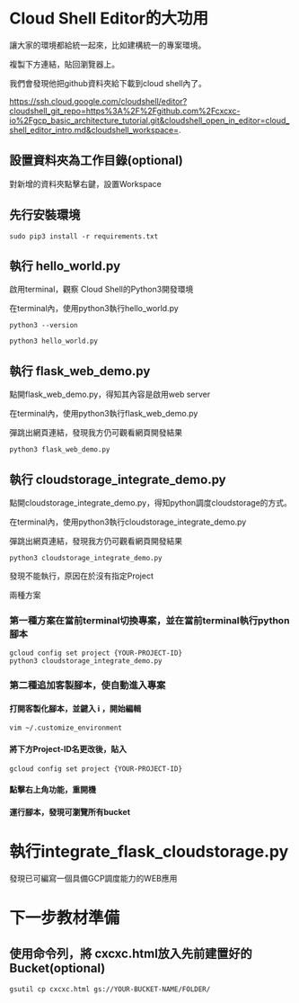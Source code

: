 # Cloud Shell Editor的大功用

讓大家的環境都給統一起來，比如建構統一的專案環境。

複製下方連結，貼回瀏覽器上。

我們會發現他把github資料夾給下載到cloud shell內了。


https://ssh.cloud.google.com/cloudshell/editor?cloudshell_git_repo=https%3A%2F%2Fgithub.com%2Fcxcxc-io%2Fgcp_basic_architecture_tutorial.git&cloudshell_open_in_editor=cloud_shell_editor_intro.md&cloudshell_workspace=.

## 設置資料夾為工作目錄(optional)

對新增的資料夾點擊右鍵，設置Workspace

## 先行安裝環境
```
sudo pip3 install -r requirements.txt
```

## 執行 hello_world.py

啟用terminal，觀察 Cloud Shell的Python3開發環境

在terminal內，使用python3執行hello_world.py

```
python3 --version

python3 hello_world.py
```

## 執行 flask_web_demo.py

點開flask_web_demo.py，得知其內容是啟用web server

在terminal內，使用python3執行flask_web_demo.py

彈跳出網頁連結，發現我方仍可觀看網頁開發結果

```
python3 flask_web_demo.py

```

## 執行 cloudstorage_integrate_demo.py

點開cloudstorage_integrate_demo.py，得知python調度cloudstorage的方式。

在terminal內，使用python3執行cloudstorage_integrate_demo.py

彈跳出網頁連結，發現我方仍可觀看網頁開發結果

```
python3 cloudstorage_integrate_demo.py

```

發現不能執行，原因在於沒有指定Project

兩種方案

### 第一種方案在當前terminal切換專案，並在當前terminal執行python腳本

```
gcloud config set project {YOUR-PROJECT-ID}
python3 cloudstorage_integrate_demo.py
```

### 第二種追加客製腳本，使自動進入專案

#### 打開客製化腳本，並鍵入 i ，開始編輯
```
vim ~/.customize_environment
```

#### 將下方Project-ID名更改後，貼入
```
gcloud config set project {YOUR-PROJECT-ID}
```

#### 點擊右上角功能，重開機


#### 運行腳本，發現可瀏覽所有bucket


# 執行integrate_flask_cloudstorage.py

發現已可編寫一個具備GCP調度能力的WEB應用

# 下一步教材準備

## 使用命令列，將 cxcxc.html放入先前建置好的Bucket(optional)

```
gsutil cp cxcxc.html gs://YOUR-BUCKET-NAME/FOLDER/
```





